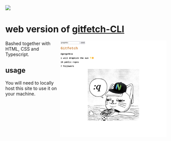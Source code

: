 ![](https://img.shields.io/badge/gitfetch_web_1.0-passing-green)

# web version of [gitfetch-CLI](https://github.com/gongahkia/gitfetch)

<img src="assets/gitfetch-web.png" height="300px" align="right"/>

Bashed together with HTML, CSS and Typescript.

## usage

You will need to locally host this site to use it on your machine. 
